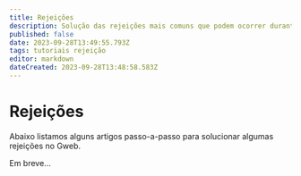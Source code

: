 ```yaml
---
title: Rejeições
description: Solução das rejeições mais comuns que podem ocorrer durante o uso do sistema. 
published: false
date: 2023-09-28T13:49:55.793Z
tags: tutoriais rejeição
editor: markdown
dateCreated: 2023-09-28T13:48:58.583Z
---
```


# Rejeições
Abaixo listamos alguns artigos passo-a-passo para solucionar algumas rejeições no Gweb.

Em breve...
